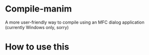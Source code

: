 # Compile-manim
A more user-friendly way to compile using an MFC dialog application (currently Windows only, sorry)


# How to use this 
